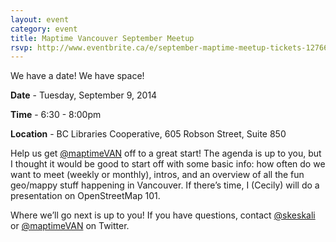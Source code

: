 ```yaml
---
layout: event
category: event
title: Maptime Vancouver September Meetup
rsvp: http://www.eventbrite.ca/e/september-maptime-meetup-tickets-12766628329
---
```


We have a date! We have space!

**Date** - Tuesday, September 9, 2014

**Time** - 6:30 - 8:00pm

**Location** - BC Libraries Cooperative, 605 Robson Street, Suite 850

Help us get [@maptimeVAN](http://twitter.com/maptimevan) off to a great start! The agenda is up to you, but I thought it would be good to start off with some basic info: how often do we want to meet (weekly or monthly), intros, and an overview of all the fun geo/mappy stuff happening in Vancouver. If there’s time, I (Cecily) will do a presentation on OpenStreetMap 101.

Where we’ll go next is up to you! If you have questions, contact [@skeskali](http://twitter.com/skeskali) or [@maptimeVAN](http://twitter.com/maptimevan) on Twitter.